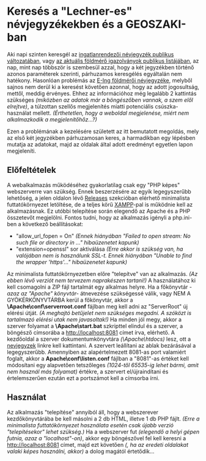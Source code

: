 # Keresés a "Lechner-es" névjegyzékekben és a GEOSZAKI-ban

Aki napi szinten keresgél az [ingatlanrendezői névjegyzék publikus változatában](https://lechnerkozpont.hu/oldal/ingatlanrendezoi-nevjegyzek-publikus-valtozata), vagy [az aktuális földmérő igazolványok publikus listájában](https://lechnerkozpont.hu/oldal/foldmero-igazolvanyok-publikus-listaja), az nap, mint nap többször is szembesül azzal, hogy a két jegyzékben történő azonos paraméterek szerinti, párhuzamos keresgélés egyáltalán nem hatékony.
Hasonlóan problémás az [E-Ing földmérői névjegyzéke](geoszaki-portal.eing.foldhivatal.hu/), melyből sajnos nem derül ki a keresést követően azonnal, hogy az adott jogosultság, mettől, meddig érvényes. Ehhez az információhoz még legalább 2 kattintás szükséges *(miközben az adatok már a böngészőben vannak, a szem elől elrejtve)*, a túlzottan szellős megjelenítés miatti potenciális csúszka-használat mellett. *(Érthetetlen, hogy a weboldal megjelenése, miért nem alkalmazkodik a megjelenítőhőz...?)*

Ezen a problémának a kezelésére született az itt bemutatott megoldás, mely az első két jegyzékben párhuzamosan keres, a harmadikban egy lépésben mutatja az adatokat, majd az oldalak által adott eredményt egyetlen lapon megjeleníti.

## Előfeltételek

A webalkalmazás működéséhez gyakorlatilag csak egy "PHP képes" webszerverre van szükség. Ennek beszerzésére az egyik legegyszerűbb lehetőség, a jelen oldalon lévő [Releases](https://github.com/kijato/nevjegyzek/releases) szekcióban elérhető minimalista futtatókörnyezet letöltése, de a teljes körű [XAMPP](https://www.apachefriends.org/)-pal is működnie kell az alkalmazásnak. Ez utóbbi telepítése során elegendő az Apache és a PHP összetevőt megjelölni. 
Fontos tudni, hogy az alkalmazás igényli a php.ini-ben a következő beállításokat:
* "allow_url_fopen = On" *(Ennek hiányában "Failed to open stream: No such file or directory in ..." hibaüzenetet kapunk)*
* "extension=openssl" sor aktiválása *(Erre akkor is szükség van, ha valójában nem is használunk SSL-t. Ennek hiányában "Unable to find the wrapper 'https'..." hibaüzenetet kapunk)*

Az minimalista futtatókörnyezetben előre "telepítve" van az alkalmazás. *(Az ebben lévő verziót nem tervezem naprakészen tartani!)* A használatához ki kell csomagolni a ZIP fájl tartalmát egy alkalmas helyre. Ha a főkönyvtár *-azaz az "Apache" könyvtár-* átnevezése szükségessé válik, vagy NEM A GYÖKÉRKÖNYVTÁRBA kerül a főkönyvtár, akkor a **\Apache\conf\serverroot.conf** fájlban meg kell adni az "ServerRoot" új elérési útját. *(A meghajtó betűjelet nem szükséges megadni. A szóközt is tartalmazó elérési utak nem javasoltak!)* Ha minden jól megy, akkor a szerver folyamat a **\Apache\start.bat** szkripttel elindul és a szerver, a böngésző címsorába a [http://localhost:8081](http://localhost:8081) címet írva, elérhető. A kezdőoldal a szerver dokumentumkönyvtára *(\Apache\htdocs)* lesz, ott a [nevjegyzek](http://localhost:8081/nevjegyzek/) linkre kell kattintani. A szervert leállítani az ablak bezárásával a legegyszerűbb.
Amennyiben az alapértelmezett 8081-as port valamiért foglalt, akkor a **Apache\conf\listen.conf** fájlban a "8081"-as értéket kell módosítani egy alapvetően tetszőleges _(1024-től 65535-ig lehet bármi, amit nem használ más folyamat)_ értékre, a szervert el/újraindítani és értelemszerűen ezután ezt a portszámot kell a címsorba írni.

## Használat

Az alkalmazás "telepítése" annyiból áll, hogy a webszerever kezdőkönyvtárába be kell másolni a 2 db HTML, illetve 1 db PHP fájlt. *(Erre a minimalista futtatókörnyezet használata esetén csak újabb verzió "telepítésekor" lehet szükség.)*
Ha a webszerver fut *(elegendő a helyi gépen futnia, azaz a "localhost"-on)*, akkor egy böngészővel fel kell keresni a [http://localhost:8081](http://localhost:8081) címet, majd ezt követően *(, ha az eredeti oldalakat valaki képes használni, akkor)* a dolog magától értetődik...
